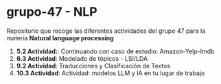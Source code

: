 # grupo-47 - NLP

Repositorio que recoge las diferentes actividades del grupo 47 para la materia **Natural language processing**

1. **5.2 Actividad:**: Continuando con caso de estudio: Amazon-Yelp-Imdb
2. **6.3 Actividad**: Modelado de tópicos - LSI/LDA
3. **9.2 Actividad**: Traducciones y Clasificación de Textos
4. **10.3 Actividad**: Actividad: modelos LLM y IA en tu lugar de trabajo
